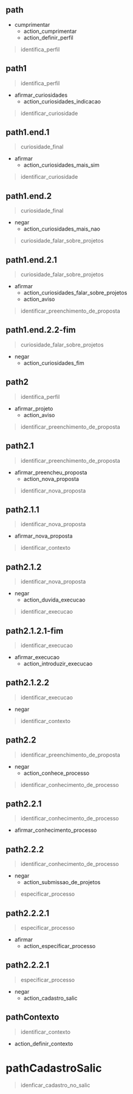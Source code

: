 ## path
* cumprimentar
  - action_cumprimentar
  - action_definir_perfil
> identifica_perfil




<!--- Fluxo Curiosidades --->

## path1
> identifica_perfil
* afirmar_curiosidades
  - action_curiosidades_indicacao
> identificar_curiosidade

## path1.end.1
> curiosidade_final
* afirmar
  - action_curiosidades_mais_sim
> identificar_curiosidade

## path1.end.2
> curiosidade_final
* negar
  - action_curiosidades_mais_nao
> curiosidade_falar_sobre_projetos

## path1.end.2.1
> curiosidade_falar_sobre_projetos
* afirmar
  - action_curiosidades_falar_sobre_projetos
  - action_aviso
> identificar_preenchimento_de_proposta

## path1.end.2.2-fim
> curiosidade_falar_sobre_projetos
* negar
  - action_curiosidades_fim




<!--- Fluxos Propostas e Projetos --->

## path2
> identifica_perfil
* afirmar_projeto
  - action_aviso
> identificar_preenchimento_de_proposta

## path2.1
> identificar_preenchimento_de_proposta
* afirmar_preencheu_proposta
  - action_nova_proposta
> identificar_nova_proposta

## path2.1.1
> identificar_nova_proposta
* afirmar_nova_proposta
> identificar_contexto

## path2.1.2
> identificar_nova_proposta
* negar
  - action_duvida_execucao
> identificar_execucao




<!--- Fluxo de Execução --->

## path2.1.2.1-fim
> identificar_execucao
* afirmar_execucao
  - action_introduzir_execucao

## path2.1.2.2
> identificar_execucao
* negar
> identificar_contexto

<!--- TODO - FLUXO DE EXECUÇÂO --->




## path2.2
> identificar_preenchimento_de_proposta
* negar
  - action_conhece_processo
> identificar_conhecimento_de_processo

<!--- Conhecimento do Processo --->

## path2.2.1
> identificar_conhecimento_de_processo
* afirmar_conhecimento_processo

## path2.2.2
> identificar_conhecimento_de_processo
* negar
  - action_submissao_de_projetos
> especificar_processo

<!--- Conhecimento do Processo --->

<!---TODO - FLUXO EXPLICAÇÃO DO PROCESSO --->

## path2.2.2.1
> especificar_processo
* afirmar
  - action_especificar_processo

## path2.2.2.1
> especificar_processo
* negar
  - action_cadastro_salic


<!---TODO - FLUXO EXPLICAÇÃO DO PROCESSO --->





<!--- Fluxo de Conhecimento do Processo --->

## pathContexto
> identificar_contexto
- action_definir_contexto

# pathCadastroSalic
> idenficar_cadastro_no_salic
